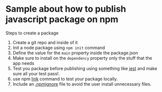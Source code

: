 # Sample about how to publish javascript package on npm

Steps to create a package

1. Create a git repo and inside of it
1. Init a node package using `npm init` command
1. Define the value for the `main` property inside the package.json
1. Make sure to install on the `dependency` property only the stuff that the app needs
1. Test you package before publishing using something like [jest](https://www.npmjs.com/package/jest) and make sure all your test pass!.
1. use npm [link](https://docs.npmjs.com/misc/developers#link-packages) command to test your package locally.
1. Include an [.npmignore](https://docs.npmjs.com/misc/developers#publish-your-package) file to avoid the user install unnecessary files.
